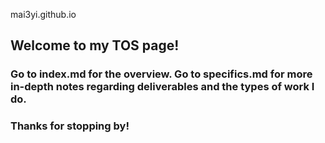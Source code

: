 mai3yi.github.io

## Welcome to my TOS page! 
### Go to index.md for the overview. Go to specifics.md for more in-depth notes regarding deliverables and the types of work I do. 

### Thanks for stopping by! 
